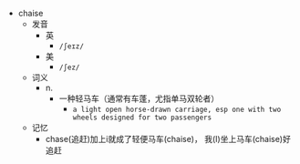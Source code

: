 - chaise
  - 发音
    - 英
      - `/ʃeɪz/`
    - 美
      - `/ʃez/`
  - 词义
    - n.
      - 一种轻马车（通常有车蓬，尤指单马双轮者）
        - `a light open horse-drawn carriage, esp one with two wheels designed for two passengers `
  - 记忆
    - chase(追赶)加上i就成了轻便马车(chaise)， 我(I)坐上马车(chaise)好追赶
